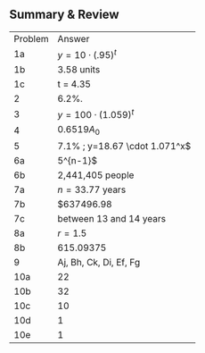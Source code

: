 
## Summary &amp; Review


|||
|-------|------|
|Problem|Answer|
|1a|$y=10 \cdot (.95)^t$|
|1b|3.58 units|
|1c|t = 4.35|
|2|6.2%.|
|3|$y=100 \cdot (1.059)^t$|
|4|$0.6519A_0$|
|5|7.1% ; y=18.67 \cdot 1.071^x$|
|6a|5^{n-1}$|
|6b|2,441,405 people|
|7a|$n = 33.77$ years|
|7b|\$637496.98|
|7c|between 13 and 14 years|
|8a|$r=1.5$|
|8b|615.09375|
|9|Aj, Bh, Ck, Di, Ef, Fg|
|10a|22|
|10b|32|
|10c|10|
|10d|1|
|10e|1|
